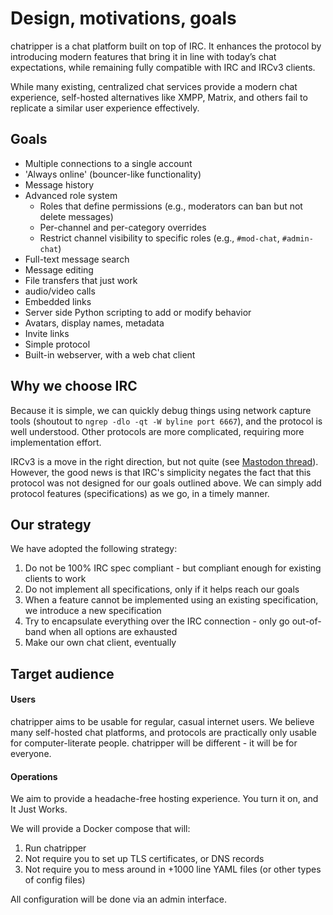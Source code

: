 # Design, motivations, goals

chatripper is a chat platform built on top of IRC. It enhances the 
protocol by introducing modern features that bring it in line with 
today’s chat expectations, while remaining fully compatible with 
IRC and IRCv3 clients.

While many existing, centralized chat services provide a modern chat experience, 
self-hosted alternatives like XMPP, Matrix, and others fail to replicate a similar user 
experience effectively.

## Goals

- Multiple connections to a single account
- 'Always online' (bouncer-like functionality)
- Message history
- Advanced role system
  - Roles that define permissions (e.g., moderators can ban but not delete messages)  
  - Per-channel and per-category overrides  
  - Restrict channel visibility to specific roles (e.g., `#mod-chat`, `#admin-chat`)
- Full-text message search
- Message editing
- File transfers that just work
- audio/video calls
- Embedded links
- Server side Python scripting to add or modify behavior
- Avatars, display names, metadata
- Invite links
- Simple protocol
- Built-in webserver, with a web chat client

## Why we choose IRC

Because it is simple, we can quickly debug things using network capture
tools (shoutout to `ngrep -dlo -qt -W byline port 6667`), and the protocol 
is well understood. Other protocols are more complicated, requiring 
more implementation effort. 

IRCv3 is a move in the right direction, but not quite (see [Mastodon thread](https://web.archive.org/web/20230418155309mp_/https://social.treehouse.systems/@ariadne/110199104168870444)). 
However, the good news is that IRC's simplicity negates the fact that 
this protocol was not designed for our goals outlined above. We can 
simply add protocol features (specifications) as we go, in a timely manner.

## Our strategy

We have adopted the following strategy:

1. Do not be 100% IRC spec compliant - but compliant enough for existing clients to work
2. Do not implement all specifications, only if it helps reach our goals
3. When a feature cannot be implemented using an existing specification, we introduce a new specification
4. Try to encapsulate everything over the IRC connection - only go out-of-band when all options are exhausted 
5. Make our own chat client, eventually

## Target audience

#### Users

chatripper aims to be usable for regular, casual internet users. We believe many 
self-hosted chat platforms, and protocols are practically 
only usable for computer-literate people. chatripper will be different - it 
will be for everyone.

#### Operations

We aim to provide a headache-free hosting experience. You turn it on, and It Just Works.

We will provide a Docker compose that will:

1. Run chatripper
2. Not require you to set up TLS certificates, or DNS records
3. Not require you to mess around in +1000 line YAML files (or other types of config files)

All configuration will be done via an admin interface.
